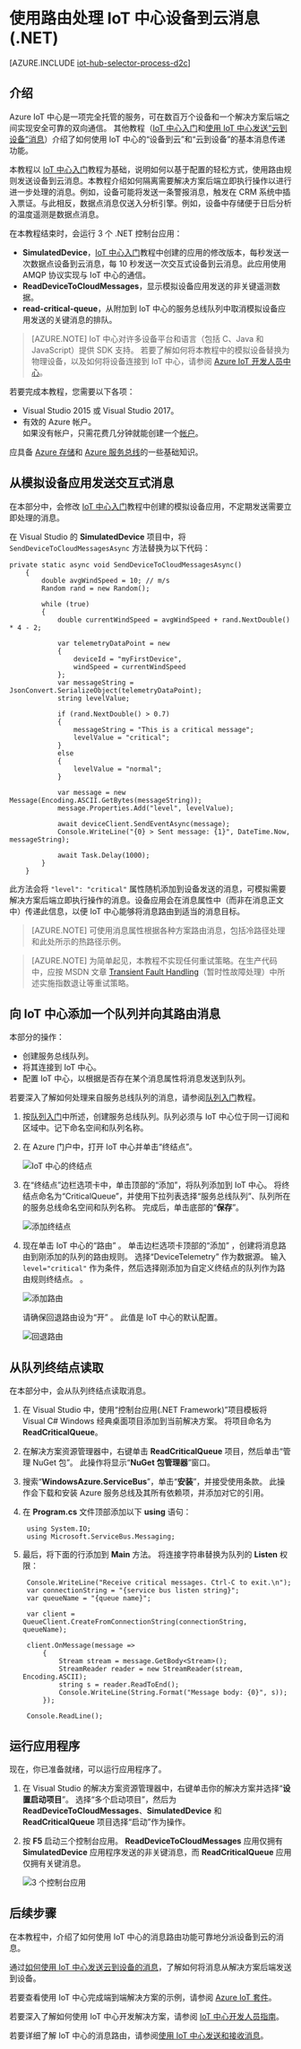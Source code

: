 <properties
    pageTitle="使用路由处理 Azure IoT 中心设备到云消息 (.NET) | Azure"
    description="如何使用路由规则和自定义终结点将消息发送到其他后端服务，从而处理 IoT 中心设备到云消息。"
    services="iot-hub"
    documentationcenter=".net"
    author="dominicbetts"
    manager="timlt"
    editor=""
    translationtype="Human Translation" />
<tags
    ms.assetid="5177bac9-722f-47ef-8a14-b201142ba4bc"
    ms.service="iot-hub"
    ms.devlang="csharp"
    ms.topic="article"
    ms.tgt_pltfrm="na"
    ms.workload="na"
    ms.date="01/31/2017"
    wacn.date="04/17/2017"
    ms.author="dobett"
    ms.sourcegitcommit="7cc8d7b9c616d399509cd9dbdd155b0e9a7987a8"
    ms.openlocfilehash="ec6a3ce1ef484f55d73bddd9fa512627f7210a63"
    ms.lasthandoff="04/07/2017" />

# <a name="process-iot-hub-device-to-cloud-messages-using-routes-net"></a>使用路由处理 IoT 中心设备到云消息 (.NET)

[AZURE.INCLUDE [iot-hub-selector-process-d2c](../../includes/iot-hub-selector-process-d2c.md)]

## <a name="introduction"></a>介绍
Azure IoT 中心是一项完全托管的服务，可在数百万个设备和一个解决方案后端之间实现安全可靠的双向通信。 其他教程（[IoT 中心入门]和[使用 IoT 中心发送“云到设备”消息][lnk-c2d]）介绍了如何使用 IoT 中心的“设备到云”和“云到设备”的基本消息传递功能。

本教程以 [IoT 中心入门]教程为基础，说明如何以基于配置的轻松方式，使用路由规则发送设备到云消息。本教程介绍如何隔离需要解决方案后端立即执行操作以进行进一步处理的消息。例如，设备可能将发送一条警报消息，触发在 CRM 系统中插入票证。与此相反，数据点消息仅送入分析引擎。例如，设备中存储便于日后分析的温度遥测是数据点消息。

在本教程结束时，会运行 3 个 .NET 控制台应用：

* **SimulatedDevice**，[IoT 中心入门]教程中创建的应用的修改版本，每秒发送一次数据点设备到云消息，每 10 秒发送一次交互式设备到云消息。此应用使用 AMQP 协议实现与 IoT 中心的通信。
* **ReadDeviceToCloudMessages**，显示模拟设备应用发送的非关键遥测数据。
* **read-critical-queue**，从附加到 IoT 中心的服务总线队列中取消模拟设备应用发送的关键消息的排队。

> [AZURE.NOTE]
> IoT 中心对许多设备平台和语言（包括 C、Java 和 JavaScript）提供 SDK 支持。 若要了解如何将本教程中的模拟设备替换为物理设备，以及如何将设备连接到 IoT 中心，请参阅 [Azure IoT 开发人员中心]。
> 
> 

若要完成本教程，您需要以下各项：

* Visual Studio 2015 或 Visual Studio 2017。
* 有效的 Azure 帐户。<br/>如果没有帐户，只需花费几分钟就能创建一个[帐户](/pricing/1rmb-trial/)。

应具备 [Azure 存储]和 [Azure 服务总线]的一些基础知识。

## <a name="send-interactive-messages-from-a-simulated-device-app"></a>从模拟设备应用发送交互式消息
在本部分中，会修改 [IoT 中心入门]教程中创建的模拟设备应用，不定期发送需要立即处理的消息。

在 Visual Studio 的 **SimulatedDevice** 项目中，将 `SendDeviceToCloudMessagesAsync` 方法替换为以下代码：

    private static async void SendDeviceToCloudMessagesAsync()
        {
            double avgWindSpeed = 10; // m/s
            Random rand = new Random();

            while (true)
            {
                double currentWindSpeed = avgWindSpeed + rand.NextDouble() * 4 - 2;

                var telemetryDataPoint = new
                {
                    deviceId = "myFirstDevice",
                    windSpeed = currentWindSpeed
                };
                var messageString = JsonConvert.SerializeObject(telemetryDataPoint);
                string levelValue;

                if (rand.NextDouble() > 0.7)
                {
                    messageString = "This is a critical message";
                    levelValue = "critical";
                }
                else
                {
                    levelValue = "normal";
                }
                
                var message = new Message(Encoding.ASCII.GetBytes(messageString));
                message.Properties.Add("level", levelValue);
                
                await deviceClient.SendEventAsync(message);
                Console.WriteLine("{0} > Sent message: {1}", DateTime.Now, messageString);

                await Task.Delay(1000);
            }
        }
    
   
此方法会将 `"level": "critical"` 属性随机添加到设备发送的消息，可模拟需要解决方案后端立即执行操作的消息。设备应用会在消息属性中（而非在消息正文中）传递此信息，以便 IoT 中心能够将消息路由到适当的消息目标。

> [AZURE.NOTE]
> 可使用消息属性根据各种方案路由消息，包括冷路径处理和此处所示的热路径示例。
> 
> 
   
> [AZURE.NOTE]
> 为简单起见，本教程不实现任何重试策略。在生产代码中，应按 MSDN 文章 [Transient Fault Handling]（暂时性故障处理）中所述实施指数退让等重试策略。
> 
> 

## <a name="add-a-queue-to-your-iot-hub-and-route-messages-to-it"></a>向 IoT 中心添加一个队列并向其路由消息
本部分的操作：

* 创建服务总线队列。
* 将其连接到 IoT 中心。
* 配置 IoT 中心，以根据是否存在某个消息属性将消息发送到队列。

若要深入了解如何处理来自服务总线队列的消息，请参阅[队列入门][Service Bus queue]教程。

1. 按[队列入门][Service Bus queue]中所述，创建服务总线队列。队列必须与 IoT 中心位于同一订阅和区域中。记下命名空间和队列名称。

2. 在 Azure 门户中，打开 IoT 中心并单击“终结点”。
    
    ![IoT 中心的终结点][30]  

3. 在“终结点”边栏选项卡中，单击顶部的“添加”，将队列添加到 IoT 中心。 将终结点命名为“CriticalQueue”，并使用下拉列表选择“服务总线队列”、队列所在的服务总线命名空间和队列名称。 完成后，单击底部的“**保存**”。

    ![添加终结点][31]

4. 现在单击 IoT 中心的“路由”  。 单击边栏选项卡顶部的“添加”  ，创建将消息路由到刚添加的队列的路由规则。 选择“DeviceTelemetry”  作为数据源。 输入 `level="critical"` 作为条件，然后选择刚添加为自定义终结点的队列作为路由规则终结点。  。

    ![添加路由][32]

    请确保回退路由设为“开” 。 此值是 IoT 中心的默认配置。

    ![回退路由][33]

## <a name="read-from-the-queue-endpoint"></a>从队列终结点读取
在本部分中，会从队列终结点读取消息。

1. 在 Visual Studio 中，使用“控制台应用(.NET Framework)”项目模板将 Visual C# Windows 经典桌面项目添加到当前解决方案。 将项目命名为 **ReadCriticalQueue**。

2. 在解决方案资源管理器中，右键单击 **ReadCriticalQueue** 项目，然后单击“管理 NuGet 包”。 此操作将显示“**NuGet 包管理器**”窗口。

3. 搜索“**WindowsAzure.ServiceBus**”，单击“**安装**”，并接受使用条款。 此操作会下载和安装 Azure 服务总线及其所有依赖项，并添加对它的引用。

4. 在 **Program.cs** 文件顶部添加以下 **using** 语句：

        using System.IO;
        using Microsoft.ServiceBus.Messaging;

5. 最后，将下面的行添加到 **Main** 方法。 将连接字符串替换为队列的 **Listen** 权限：

        Console.WriteLine("Receive critical messages. Ctrl-C to exit.\n");
        var connectionString = "{service bus listen string}";
        var queueName = "{queue name}";
        
        var client = QueueClient.CreateFromConnectionString(connectionString, queueName);
    
        client.OnMessage(message =>
            {
                Stream stream = message.GetBody<Stream>();
                StreamReader reader = new StreamReader(stream, Encoding.ASCII);
                string s = reader.ReadToEnd();
                Console.WriteLine(String.Format("Message body: {0}", s));
            });
            
        Console.ReadLine();

## <a name="run-the-applications"></a>运行应用程序
现在，你已准备就绪，可以运行应用程序了。

1. 在 Visual Studio 的解决方案资源管理器中，右键单击你的解决方案并选择“**设置启动项目**”。 选择“多个启动项目”，然后为 **ReadDeviceToCloudMessages**、**SimulatedDevice** 和 **ReadCriticalQueue** 项目选择“启动”作为操作。
2. 按 **F5** 启动三个控制台应用。 **ReadDeviceToCloudMessages** 应用仅拥有 **SimulatedDevice** 应用程序发送的非关键消息，而 **ReadCriticalQueue** 应用仅拥有关键消息。

   ![3 个控制台应用][50]

## <a name="next-steps"></a>后续步骤
在本教程中，介绍了如何使用 IoT 中心的消息路由功能可靠地分派设备到云的消息。

通过[如何使用 IoT 中心发送云到设备的消息][lnk-c2d]，了解如何将消息从解决方案后端发送到设备。

若要查看使用 IoT 中心完成端到端解决方案的示例，请参阅 [Azure IoT 套件][lnk-suite]。

若要深入了解如何使用 IoT 中心开发解决方案，请参阅 [IoT 中心开发人员指南]。

若要详细了解 IoT 中心的消息路由，请参阅[使用 IoT 中心发送和接收消息][lnk-devguide-messaging]。

<!-- Images. -->

[50]: ./media/iot-hub-csharp-csharp-process-d2c/run1.png
[10]: ./media/iot-hub-csharp-csharp-process-d2c/create-identity-csharp1.png

[30]: ./media/iot-hub-csharp-csharp-process-d2c/click-endpoints.png
[31]: ./media/iot-hub-csharp-csharp-process-d2c/endpoint-creation.png
[32]: ./media/iot-hub-csharp-csharp-process-d2c/route-creation.png
[33]: ./media/iot-hub-csharp-csharp-process-d2c/fallback-route.png

<!-- Links -->

[Azure Blob storage]: /documentation/articles/storage-dotnet-how-to-use-blobs/
[Azure Data Factory]: /documentation/services/data-factory/
[HDInsight (Hadoop)]: /documentation/services/hdinsight/
[Service Bus Queue]: /documentation/articles/service-bus-dotnet-get-started-with-queues/

[Azure IoT Hub developer guide - Device to cloud]: /documentation/articles/iot-hub-devguide-messaging/

[Azure 存储]: /documentation/services/storage/
[Azure 服务总线]: /documentation/services/service-bus/

[IoT 中心开发人员指南]: /documentation/articles/iot-hub-devguide/
[IoT 中心入门]: /documentation/articles/iot-hub-csharp-csharp-getstarted/
[lnk-devguide-messaging]: /documentation/articles/iot-hub-devguide-messaging/
[Azure IoT 开发人员中心]: /develop/iot
[lnk-service-fabric]: /documentation/services/service-fabric/
[lnk-stream-analytics]: /documentation/services/stream-analytics/
[lnk-event-hubs]: /documentation/services/event-hubs/
[Transient Fault Handling]: https://msdn.microsoft.com/zh-cn/library/hh675232.aspx

<!-- Links -->

[About Azure Storage]: /documentation/articles/storage-create-storage-account/#create-a-storage-account
[Get Started with Event Hubs]: /documentation/articles/event-hubs-csharp-ephcs-getstarted/
[Azure Storage scalability Guidelines]: /documentation/articles/storage-scalability-targets/
[Azure Block Blobs]: https://msdn.microsoft.com/zh-cn/library/azure/ee691964.aspx
[Event Hubs]: /documentation/articles/event-hubs-overview/
[EventProcessorHost]: http://msdn.microsoft.com/zh-cn/library/azure/microsoft.servicebus.messaging.eventprocessorhost(v=azure.95).aspx
[Event Hubs Programming Guide]: /documentation/articles/event-hubs-programming-guide/
[Transient Fault Handling]: https://msdn.microsoft.com/zh-cn/library/hh680901(v=pandp.50).aspx
[Build multi-tier applications with Service Bus]: /documentation/articles/service-bus-dotnet-multi-tier-app-using-service-bus-queues/

[lnk-classic-portal]: https://manage.windowsazure.cn
[lnk-c2d]: /documentation/articles/iot-hub-csharp-csharp-process-d2c/
[lnk-suite]: /documentation/services/iot-suite/

<!--Update_Description:update wording and code-->